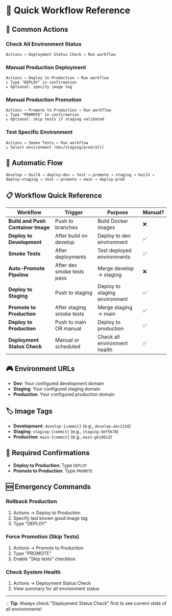 # 🚀 Quick Workflow Reference

## 🎯 Common Actions

### Check All Environment Status
```
Actions → Deployment Status Check → Run workflow
```

### Manual Production Deployment
```
Actions → Deploy to Production → Run workflow
↳ Type "DEPLOY" in confirmation
↳ Optional: specify image tag
```

### Manual Production Promotion
```
Actions → Promote to Production → Run workflow  
↳ Type "PROMOTE" in confirmation
↳ Optional: skip tests if staging validated
```

### Test Specific Environment
```
Actions → Smoke Tests → Run workflow
↳ Select environment (dev/staging/prod/all)
```

## 🔄 Automatic Flow

```
develop → build → deploy-dev → test → promote → staging → build → deploy-staging → test → promote → main → deploy-prod
```

## 📋 Workflow Quick Reference

| Workflow | Trigger | Purpose | Manual? |
|----------|---------|---------|---------|
| **Build and Push Container Image** | Push to branches | Build Docker images | ❌ |
| **Deploy to Development** | After build on develop | Deploy to dev environment | ✅ |
| **Smoke Tests** | After deployments | Test deployed environments | ✅ |
| **Auto-Promote Pipeline** | After dev smoke tests pass | Merge develop → staging | ❌ |
| **Deploy to Staging** | Push to staging | Deploy to staging environment | ✅ |
| **Promote to Production** | After staging smoke tests | Merge staging → main | ✅ |
| **Deploy to Production** | Push to main OR manual | Deploy to production | ✅ |
| **Deployment Status Check** | Manual or scheduled | Check all environment health | ✅ |

## 🎮 Environment URLs

- **Dev**: Your configured development domain
- **Staging**: Your configured staging domain
- **Production**: Your configured production domain

## 🏷️ Image Tags

- **Development**: `develop-{commit}` (e.g., `develop-abc1234`)
- **Staging**: `staging-{commit}` (e.g., `staging-def5678`)
- **Production**: `main-{commit}` (e.g., `main-ghi9012`)

## 🔑 Required Confirmations

- **Deploy to Production**: Type `DEPLOY`
- **Promote to Production**: Type `PROMOTE`

## 🆘 Emergency Commands

### Rollback Production
1. Actions → Deploy to Production
2. Specify last known good image tag
3. Type "DEPLOY"

### Force Promotion (Skip Tests)
1. Actions → Promote to Production  
2. Type "PROMOTE"
3. Enable "Skip tests" checkbox

### Check System Health
1. Actions → Deployment Status Check
2. View summary for all environment status

---

💡 **Tip**: Always check "Deployment Status Check" first to see current state of all environments!
